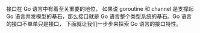 接口在 Go 语言中有着至关重要的地位，
如果说 goroutine 和 channel 是支撑起 Go 语言并发模型的基石，那么接口就是 Go 语言整个类型系统的基石。Go 语言的接口不单单只是接口，
下面就让我们一步步来探索 Go 语言的接口特性。